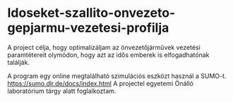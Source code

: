# Idoseket-szallito-onvezeto-gepjarmu-vezetesi-profilja
A project célja, hogy optimalizáljam az önvezetőjárművek vezetési paramtétereit olymódon, hogy azt az idős emberek is elfogadhatónak találják.

A program egy online megtalálható szimulációs eszközt használ a SUMO-t. https://sumo.dlr.de/docs/index.html
A projectel egyetemi Önálló laboratórium tárgy alatt foglalkoztam.
